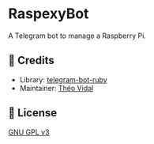 # RaspexyBot

A Telegram bot to manage a Raspberry Pi.

## 📜 Credits

- Library: [telegram-bot-ruby](https://github.com/atipugin/telegram-bot-ruby)
- Maintainer: [Théo Vidal](https://github.com/theovidal)

## 🔐 License

[GNU GPL v3](./LICENSE)
